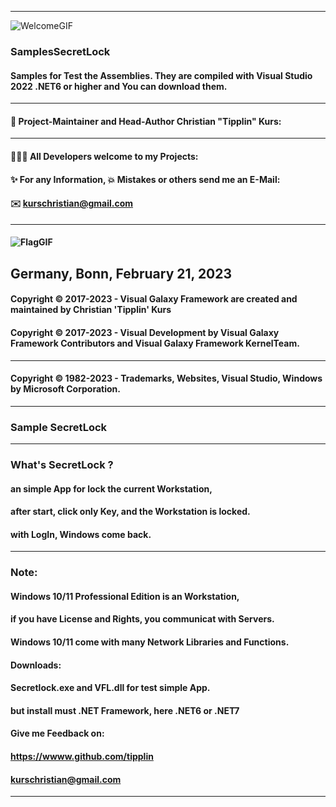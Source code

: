 ----
![WelcomeGIF](https://user-images.githubusercontent.com/40143278/214815143-3ca2c9fb-7080-4534-9ca5-9d5e284afaa7.gif)

### SamplesSecretLock
#### Samples for Test the Assemblies. They are compiled with Visual Studio 2022 .NET6 or higher and You can download them.
----
#### 🧑 Project-Maintainer and Head-Author Christian "Tipplin" Kurs:
----
#### 👨‍👦‍👦 All Developers welcome to my Projects:
#### ✨ For any Information, 💥 Mistakes or others send me an E-Mail:
#### ✉️ kurschristian@gmail.com
----
#### ![FlagGIF](https://user-images.githubusercontent.com/40143278/220921337-d85e6bd7-6e97-42bd-b588-52d38c1f7594.gif)
Germany, Bonn, February 21, 2023
----
#### Copyright © 2017-2023 - Visual Galaxy Framework are created and maintained by Christian 'Tipplin' Kurs
#### Copyright © 2017-2023 - Visual Development by Visual Galaxy Framework Contributors and Visual Galaxy Framework KernelTeam.
----
#### Copyright © 1982-2023 - Trademarks, Websites, Visual Studio, Windows by Microsoft Corporation.
----
### Sample SecretLock
----
### What's SecretLock ?
#### an simple App for lock the current Workstation,
#### after start, click only Key, and the Workstation is locked.
#### with LogIn, Windows come back.
----
### Note:
#### Windows 10/11 Professional Edition is an Workstation,
#### if you have License and Rights, you communicat with Servers.
#### Windows 10/11 come with many Network Libraries and Functions.
#### Downloads:
#### Secretlock.exe and VFL.dll for test simple App.
#### but install must .NET Framework, here .NET6 or .NET7
#### Give me Feedback on:
#### https://wwww.github.com/tipplin
#### kurschristian@gmail.com
----
